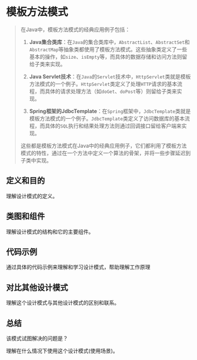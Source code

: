 # 模板方法模式

> 在Java中，模板方法模式的经典应用例子包括：
>
> 1. **Java集合类库**：在`Java`的集合类库中，`AbstractList`、`AbstractSet`和`AbstractMap`等抽象类都使用了模板方法模式。这些抽象类定义了一些基本的操作，如`size`、`isEmpty`等，而具体的数据存储和访问方法则留给子类来实现。
>
> 2. **Java Servlet技术**：在`Java`的`Servlet`技术中，`HttpServlet`类就是模板方法模式的一个例子。`HttpServlet`类定义了处理`HTTP`请求的基本流程，而具体的请求处理方法（如`doGet`、`doPost`等）则留给子类来实现。
>
> 3. **Spring框架的JdbcTemplate**：在`Spring`框架中，`JdbcTemplate`类就是模板方法模式的一个例子。`JdbcTemplate`类定义了访问数据库的基本流程，而具体的`SQL`执行和结果处理方法则通过回调接口留给客户端来实现。
>
> 这些都是模板方法模式在Java中的经典应用例子，它们都利用了模板方法模式的特性，通过在一个方法中定义一个算法的骨架，并将一些步骤延迟到子类中实现。

## 定义和目的

理解设计模式的定义。

## 类图和组件

理解设计模式的结构和它的主要组件。

## 代码示例

通过具体的代码示例来理解和学习设计模式，帮助理解工作原理

## 对比其他设计模式

理解这个设计模式与其他设计模式的区别和联系。

## 总结

该模式试图解决的问题是？

理解在什么情况下使用这个设计模式(使用场景)。

